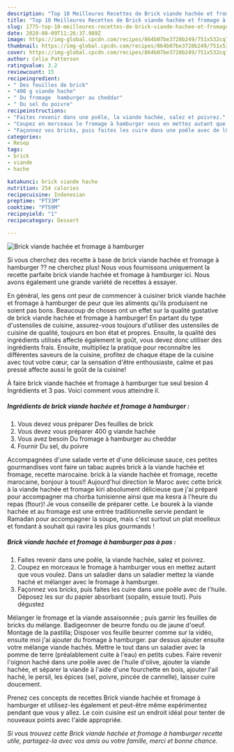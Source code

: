 ```yaml
---
description: "Top 10 Meilleures Recettes de Brick viande hachée et fromage à hamburger"
title: "Top 10 Meilleures Recettes de Brick viande hachée et fromage à hamburger"
slug: 1775-top-10-meilleures-recettes-de-brick-viande-hachee-et-fromage-a-hamburger
date: 2020-08-09T11:26:37.989Z
image: https://img-global.cpcdn.com/recipes/864b07be3728b249/751x532cq70/brick-viande-hachee-et-fromage-a-hamburger-photo-principale-de-la-recette.jpg
thumbnail: https://img-global.cpcdn.com/recipes/864b07be3728b249/751x532cq70/brick-viande-hachee-et-fromage-a-hamburger-photo-principale-de-la-recette.jpg
cover: https://img-global.cpcdn.com/recipes/864b07be3728b249/751x532cq70/brick-viande-hachee-et-fromage-a-hamburger-photo-principale-de-la-recette.jpg
author: Celia Patterson
ratingvalue: 3.2
reviewcount: 15
recipeingredient:
- " Des feuilles de brick"
- "400 g viande hache"
- " Du fromage  hamburger au cheddar"
- " Du sel du poivre"
recipeinstructions:
- "Faites revenir dans une poêle, la viande hachée, salez et poivrez."
- "Coupez en morceaux le fromage à hamburger vous en mettez autant que vous voulez. Dans un saladier dans un saladier mettez la viande haché et mélanger avec le fromage à hamburger."
- "Façonnez vos bricks, puis faites les cuire dans une poêle avec de l&#39;huile. Déposez les sur du papier absorbant (sopalin, essuie tout). Puis dégustez"
categories:
- Resep
tags:
- brick
- viande
- hache

katakunci: brick viande hache 
nutrition: 254 calories
recipecuisine: Indonesian
preptime: "PT33M"
cooktime: "PT59M"
recipeyield: "1"
recipecategory: Dessert

---
```



![Brick viande hachée et fromage à hamburger](https://img-global.cpcdn.com/recipes/864b07be3728b249/751x532cq70/brick-viande-hachee-et-fromage-a-hamburger-photo-principale-de-la-recette.jpg)

Si vous cherchez des recette à base de brick viande hachée et fromage à hamburger ?? ne cherchez plus! Nous vous fournissons uniquement la recette parfaite brick viande hachée et fromage à hamburger ici. Nous avons également une grande variété de recettes à essayer.

En général, les gens ont peur de commencer à cuisiner brick viande hachée et fromage à hamburger de peur que les aliments qu'ils produisent ne soient pas bons. Beaucoup de choses ont un effet sur la qualité gustative de brick viande hachée et fromage à hamburger! En partant du type d'ustensiles de cuisine, assurez-vous toujours d'utiliser des ustensiles de cuisine de qualité, toujours en bon état et propres. Ensuite, la qualité des ingrédients utilisés affecte également le goût, vous devez donc utiliser des ingrédients frais. Ensuite, multipliez la pratique pour reconnaître les différentes saveurs de la cuisine, profitez de chaque étape de la cuisine avec tout votre cœur, car la sensation d'être enthousiaste, calme et pas pressé affecte aussi le goût de la cuisine!

<!--inarticleads1-->

À faire brick viande hachée et fromage à hamburger tue seul besion 4 Ingrédients et 3 pas. Voici comment vous atteindre il.

##### Ingrédients de brick viande hachée et fromage à hamburger :

1. Vous devez vous préparer  Des feuilles de brick
1. Vous devez vous préparer 400 g viande hachée
1. Vous avez besoin  Du fromage à hamburger au cheddar
1. Fournir  Du sel, du poivre


Accompagnées d&#39;une salade verte et d&#39;une délicieuse sauce, ces petites gourmandises vont faire un tabac auprès brick à la viande hachée et fromage, recette marocaine. brick à la viande hachée et fromage, recette marocaine, bonjour à tous!! Aujourd&#39;hui direction le Maroc avec cette brick à la viande hachée et fromage kiri absolument délicieuse que j&#39;ai préparé pour accompagner ma chorba tunisienne ainsi que ma kesra à l&#39;heure du repas (ftour)! Je vous conseille de préparer cette. Le bourek à la viande hachée et au fromage est une entrée traditionnelle servie pendant le Ramadan pour accompagner la soupe, mais c&#39;est surtout un plat moelleux et fondant à souhait qui ravira les plus gourmands ! 

<!--inarticleads2-->

##### Brick viande hachée et fromage à hamburger pas à pas :

1. Faites revenir dans une poêle, la viande hachée, salez et poivrez.
1. Coupez en morceaux le fromage à hamburger vous en mettez autant que vous voulez. Dans un saladier dans un saladier mettez la viande haché et mélanger avec le fromage à hamburger.
1. Façonnez vos bricks, puis faites les cuire dans une poêle avec de l&#39;huile. Déposez les sur du papier absorbant (sopalin, essuie tout). Puis dégustez


Mélanger le fromage et la viande assaisonnée ; puis garnir les feuilles de bricks du mélange. Badigeonner de beurre fondu ou de jaune d&#39;oeuf. Montage de la pastilla; Disposer vos feuille beurrer comme sur la vidéo, ensuite moi j&#39;ai ajouter du fromage à hamburger. par dessus ajouter ensuite votre mélange viande hachés. Mettre le tout dans un saladier avec la pomme de terre (préalablement cuite à l&#39;eau) en petits cubes. Faire revenir l&#39;oignon haché dans une poêle avec de l&#39;huile d&#39;olive, ajouter la viande hachée, et séparer la viande à l&#39;aide d&#39;une fourchette en bois, ajouter l&#39;ail haché, le persil, les épices (sel, poivre, pincée de cannelle), laisser cuire doucement. 

<!--inarticleads1-->

<p>
Prenez ces concepts de recettes Brick viande hachée et fromage à hamburger et utilisez-les également et peut-être même expérimentez pendant que vous y allez. Le coin cuisine est un endroit idéal pour tenter de nouveaux points avec l'aide appropriée.
</p>

<p>
<i>Si vous trouvez cette Brick viande hachée et fromage à hamburger recette utile, partagez-la avec vos amis ou votre famille, merci et bonne chance.</i>
</p>
